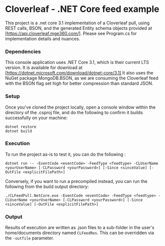# Cloverleaf - .NET Core feed example
This project is a .net core 3.1 implementation of a Cloverleaf pull, using REST calls, BSON, and the generated Entity schema objects provided at [https://api.cloverleaf.mge360.com/].
Please see Program.cs for implementation details and nuances.

### Dependencies
This console application uses .NET Core 3.1, which is their current LTS version.  It is available for download at [https://dotnet.microsoft.com/download/dotnet-core/3.1]
It also uses the NuGet package MongoDB.BSON, as we are consuming the Cloverleaf feed with the BSON flag set high for better compression than standard JSON.

### Setup
Once you've cloned the project locally, open a console window within the directory of the .csproj file, and do the following to confirm it builds successfully on your machine:

```
dotnet restore
dotnet build
```

### Execution
To run the project as-is to test it, you can do the following :

`dotnet run -- -EventCode <eventCode> -FeedType <feedtype> -CLUserName <yourUserName> [-CLPassword <yourPassword>] [-Since <sinceValue] [-OutFile <explicitFilePath>]`

Conversely, if you want to run a precompiled instead, you can run the following from the build output directory:

`./CLFeedPull.NetCore.exe -EventCode <eventCode> -FeedType <feedtype> -CLUserName <yourUserName> [-CLPassword <yourPassword>] [-Since <sinceValue] [-OutFile <explicitFilePath>]`

### Output
Results of execution are written as .json files to a sub-folder in the user's home/documents directory named `CLFeedRes`.  This can be overridden via the `-outfile` parameter.

